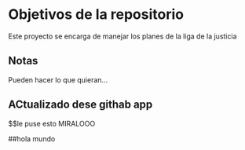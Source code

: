 # Objetivos de la repositorio

Este proyecto se encarga de manejar los planes de la liga de la justicia


## Notas
Pueden hacer lo que quieran...

## ACtualizado dese githab app


$$le puse esto MIRALOOO


##hola mundo
